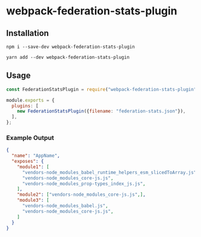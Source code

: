 # webpack-federation-stats-plugin

## Installation

`npm i --save-dev webpack-federation-stats-plugin`

`yarn add --dev webpack-federation-stats-plugin`

## Usage

```javascript
const FederationStatsPlugin = require("webpack-federation-stats-plugin");

module.exports = {
  plugins: [
    new FederationStatsPlugin({filename: "federation-stats.json"}),
  ],
};
```

### Example Output

```json
{
  "name": "AppName",
  "exposes": {
    "module1": [
      "vendors-node_modules_babel_runtime_helpers_esm_slicedToArray.js",
      "vendors-node_modules_core-js.js",
      "vendors-node_modules_prop-types_index_js.js",
    ],
    "module2": ["vendors-node_modules_core-js.js",],
    "module3": [
      "vendors-node_modules_babel.js",
      "vendors-node_modules_core-js.js",
    ]
  }
}

```
